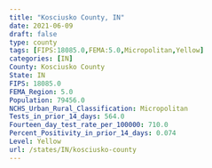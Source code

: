 ```yaml
---
title: "Kosciusko County, IN"
date: 2021-06-09
draft: false
type: county
tags: [FIPS:18085.0,FEMA:5.0,Micropolitan,Yellow]
categories: [IN]
County: Kosciusko County
State: IN
FIPS: 18085.0
FEMA_Region: 5.0
Population: 79456.0
NCHS_Urban_Rural_Classification: Micropolitan
Tests_in_prior_14_days: 564.0
Fourteen_day_test_rate_per_100000: 710.0
Percent_Positivity_in_prior_14_days: 0.074
Level: Yellow
url: /states/IN/kosciusko-county
---
```



